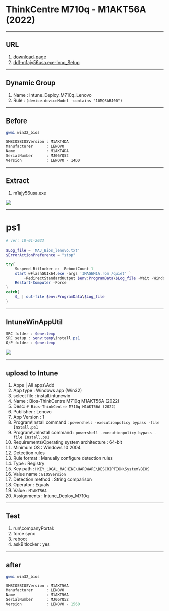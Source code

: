 # ThinkCentre M710q - M1AKT56A (2022)

---

## URL
1. [download-page](https://support.lenovo.com/ca/en/downloads/ds120436-flash-bios-update-thinkcentre-m910t-m910s-m910q-m910x-m710q-thinkstation-p320-tiny)
2. [ddl-m1ajy56usa.exe-Inno_Setup](https://download.lenovo.com/pccbbs/thinkcentre_bios/m1ajy56usa.exe)

---

## Dynamic Group 
1. Name : Intune_Deploy_M710q_Lenovo
2. Rule : `(device.deviceModel -contains "10MQSABJ00")`

---

## Before
````ps1
gwmi win32_bios

SMBIOSBIOSVersion : M1AKT4DA
Manufacturer      : LENOVO
Name              : M1AKT4DA
SerialNumber      : MJ06YQ52
Version           : LENOVO - 14D0
````

---

## Extract
1. m1ajy56usa.exe

[<img src="https://i.imgur.com/eZfbusD.png">](https://i.imgur.com/eZfbusD.png)

---

# ps1
````ps1
# ver: 18-01-2023
 
$Log_file = 'MAJ_Bios_lenovo.txt'
$ErrorActionPreference = "stop"

try{
    Suspend-Bitlocker c: -RebootCount 1
    start wFlashGUIx64.exe -args 'IMAGEM1A.rom /quiet' `
        -RedirectStandardOutput $env:ProgramData\$Log_file -Wait -WindowStyle Hidden
    Restart-Computer -Force
}
catch{
    $_ | out-file $env:ProgramData\$Log_file
}
````

---

## IntuneWinAppUtil
````ps1
SRC folder : $env:temp
SRC setup : $env:temp\install.ps1
O/P folder : $env:temp
````

[<img src="https://i.imgur.com/mkGwTNA.png">](https://i.imgur.com/mkGwTNA.png)

---

## upload to Intune
1. Apps | All apps\Add
2. App type : Windows app (Win32)
3. select file : install.intunewin
4. Name : Bios-ThinkCentre M710q M1AKT56A (2022)
5. Desc: `# Bios-ThinkCentre M710q M1AKT56A (2022)`
6. Publisher : Lenovo
7. App Version : 1
8. Program\Install command : `powershell -executionpolicy bypass -file Install.ps1`
9. Program\UnInstall command : `powershell -executionpolicy bypass -file Install.ps1`
10. Requirements\Operating system architecture : 64-bit
11. Minimum OS : Windows 10 2004
12. Detection rules
13. Rule format : Manually configure detection rules
14. Type : Registry 
15. Key path : `HKEY_LOCAL_MACHINE\HARDWARE\DESCRIPTION\System\BIOS`
16. Value name : `BIOSVersion`
17. Detection method : String comparison
18. Operator : Equals
19. Value : `M1AKT56A`
20. Assignments : Intune_Deploy_M710q

---

## Test
1. run\companyPortal:
2. force sync
3. reboot
4. askBitlocker : yes

---

## after
````ps1
gwmi win32_bios

SMBIOSBIOSVersion : M1AKT56A
Manufacturer      : LENOVO
Name              : M1AKT56A
SerialNumber      : MJ06YQ52
Version           : LENOVO - 1560
````
